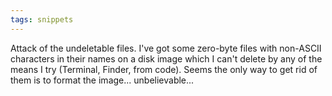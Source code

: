 ```yaml
---
tags: snippets
---
```


Attack of the undeletable files. I've got some zero-byte files with non-ASCII characters in their names on a disk image which I can't delete by any of the means I try (Terminal, Finder, from code). Seems the only way to get rid of them is to format the image... unbelievable...
